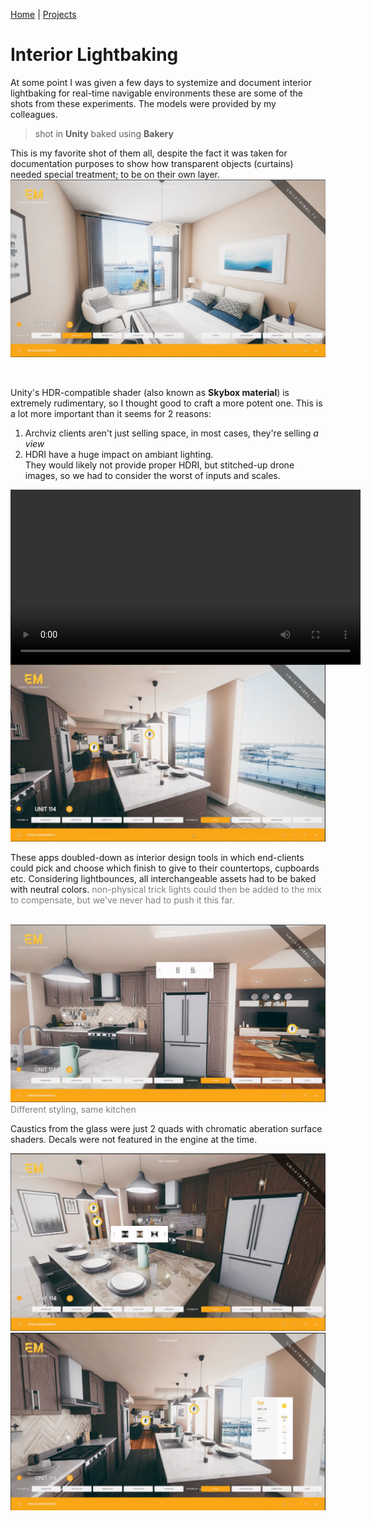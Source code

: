 [Home](index.md) | [Projects](Projects.md) 

# Interior Lightbaking

At some point I was given a few days to systemize and document interior lightbaking for real-time navigable environments these are some of the shots from these experiments. 
The models were provided by my colleagues.

> shot in **Unity** baked using **Bakery** 

This is my favorite shot of them all, despite the fact it was taken for documentation purposes to show how transparent objects (curtains) needed special treatment; to be on their own layer.
<img src="Projects/Interiors/Interior1.png" alt="Interior1" style="height: auto; width: auto">  
<span style="color: gray;"></span>  

<br/>

Unity's HDR-compatible shader (also known as **Skybox material**) is extremely rudimentary, so I thought good to craft a more potent one. This is a lot more important than it seems for 2 reasons:  
1. Archviz clients aren't just selling space, in most cases, they're selling *a view*   
2. HDRI have a huge impact on ambiant lighting.  
They would likely not provide proper HDRI, but stitched-up drone images, so we had to consider the worst of inputs and scales.  
<video controls width="560" style="display: block; margin: 0 auto;">
  <source src="Projects/Interiors/HDRI_Controller.mp4" type="video/mp4">
</video>

<img src="Projects/Interiors/Interior2.png" alt="Interior2" style="height: auto; width: auto">  
<span style="color: gray;"></span>  

<br/>

These apps doubled-down as interior design tools in which end-clients could pick and choose which finish to give to their countertops, cupboards etc.
Considering lightbounces, all interchangeable assets had to be baked with neutral colors. <span style="color: gray;"> non-physical trick lights could then be added to the mix to compensate, but we've never had to push it this far.</span>

<br/>

<img src="Projects/Interiors/Interior4.png" alt="Interior4" style="height: auto; width: auto">  
<span style="color: gray;">Different styling, same kitchen</span>  

<br/>

Caustics from the glass were just 2 quads with chromatic aberation surface shaders. Decals were not featured in the engine at the time.

<img src="Projects/Interiors/Interior5.png" alt="Interior5" style="height: auto; width: auto">  
<span style="color: gray;"></span>  

<br/>

<img src="Projects/Interiors/Interior7.png" alt="Interior7" style="height: auto; width: auto">  
<span style="color: gray;"></span>  

<br/>


